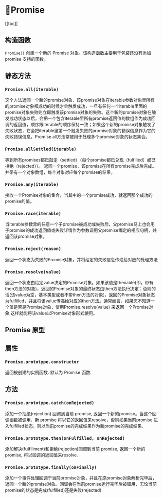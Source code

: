 # :thinking:Promise

[[toc]]


## 构造函数
`Promise()`
创建一个新的 Promise 对象。该构造函数主要用于包装还没有添加 promise 支持的函数。

## 静态方法

### `Promise.all(iterable)`
这个方法返回一个新的promise对象，该promise对象在iterable参数对象里所有的promise对象都成功的时候才会触发成功，一旦有任何一个iterable里面的promise对象失败则立即触发该promise对象的失败。这个新的promise对象在触发成功状态以后，会把一个包含iterable里所有promise返回值的数组作为成功回调的返回值，顺序跟iterable的顺序保持一致；如果这个新的promise对象触发了失败状态，它会把iterable里第一个触发失败的promise对象的错误信息作为它的失败错误信息。Promise.all方法常被用于处理多个promise对象的状态集合。

### `Promise.allSettled(iterable)`
等到所有promises都已敲定（settled）（每个promise都已兑现（fulfilled）或已拒绝（rejected））。
返回一个promise，该promise在所有promise完成后完成。并带有一个对象数组，每个对象对应每个promise的结果。

### `Promise.any(iterable)`
接收一个Promise对象的集合，当其中的一个promise成功，就返回那个成功的promise的值。

### `Promise.race(iterable)`
当iterable参数里的任意一个子promise被成功或失败后，父promise马上也会用子promise的成功返回值或失败详情作为参数调用父promise绑定的相应句柄，并返回该promise对象。

### `Promise.reject(reason)`
返回一个状态为失败的Promise对象，并将给定的失败信息传递给对应的处理方法

### `Promise.resolve(value)`
返回一个状态由给定value决定的Promise对象。如果该值是thenable(即，带有then方法的对象)，返回的Promise对象的最终状态由then方法执行决定；否则的话(该value为空，基本类型或者不带then方法的对象)，返回的Promise对象状态为fulfilled，并且将该value传递给对应的then方法。通常而言，如果您不知道一个值是否是Promise对象，使用Promise.resolve(value) 来返回一个Promise对象,这样就能将该value以Promise对象形式使用。

## Promise 原型

## 属性

### `Promise.prototype.constructor`
返回被创建的实例函数.  默认为 Promise 函数.

## 方法

### `Promise.prototype.catch(onRejected)`
添加一个拒绝(rejection) 回调到当前 promise, 返回一个新的promise。当这个回调函数被调用，新 promise 将以它的返回值来resolve，否则如果当前promise 进入fulfilled状态，则以当前promise的完成结果作为新promise的完成结果.

### `Promise.prototype.then(onFulfilled, onRejected)`
添加解决(fulfillment)和拒绝(rejection)回调到当前 promise, 返回一个新的 promise, 将以回调的返回值来resolve.

### `Promise.prototype.finally(onFinally)`
添加一个事件处理回调于当前promise对象，并且在原promise对象解析完毕后，返回一个新的promise对象。回调会在当前promise运行完毕后被调用，无论当前promise的状态是完成(fulfilled)还是失败(rejected)

